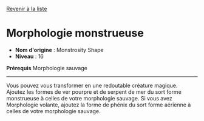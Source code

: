 [Revenir à la liste](list.md)

# Morphologie monstrueuse

 * **Nom d'origine** : Monstrosity Shape
 * **Niveau** : 16


<p><strong>Prérequis</strong> Morphologie sauvage</p>
<hr>
<p>Vous pouvez vous transformer en une redoutable créature magique. Ajoutez les formes de ver pourpre et de serpent de mer du sort forme monstrueuse à celles de votre morphologie sauvage. Si vous avez Morphologie volante, ajoutez la forme de phénix du sort forme aérienne à celles de votre morphologie sauvage.</p>